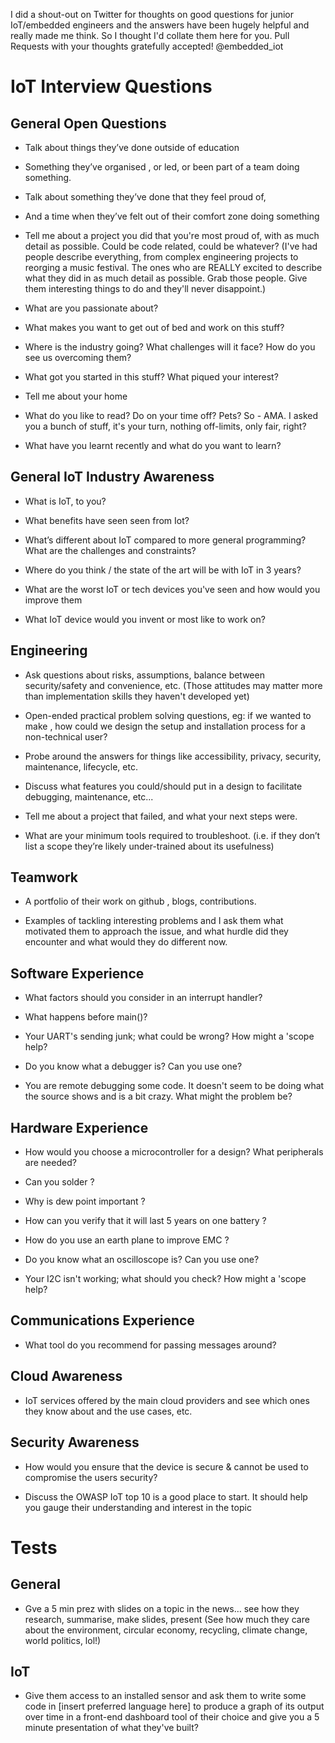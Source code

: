 I did a shout-out on Twitter for thoughts on good questions for junior IoT/embedded engineers and the answers have been hugely helpful and really made me think. So I thought I'd collate them here for  you. Pull Requests with your thoughts gratefully accepted! @embedded_iot

# IoT Interview Questions

## General Open Questions

- Talk about things they’ve done outside of education

- Something they’ve organised , or led, or been part of a team doing something.

- Talk about something they’ve done that they feel proud of,

- And a time when they’ve felt out of their comfort zone doing something

- Tell me about a project you did that you're most proud of, with as much detail as possible. Could be code related, could be whatever? (I've had people describe everything, from complex engineering projects to reorging a music festival. The ones who are REALLY excited to describe what they did in as much detail as possible. Grab those people. Give them interesting things to do and they'll never disappoint.)

- What are you passionate about? 

- What makes you want to get out of bed and work on this stuff? 

- Where is the industry going?  What challenges will it face? How do you see us overcoming them? 

- What got you started in this stuff? What piqued your interest? 

- Tell me about your home

- What do you like to read? Do on your time off? Pets? So - AMA. I asked you a bunch of stuff, it's your turn, nothing off-limits, only fair, right? 

- What have you learnt recently and what do you want to learn?

## General IoT Industry Awareness

- What is IoT, to you?

- What benefits have seen seen from Iot?

- What’s different about IoT compared to more general programming? What are the challenges and constraints?

- Where do you think <this company> / the state of the art will be with IoT in 3 years?

- What are the worst IoT or tech devices you've seen and how would you improve them

- What IoT device would you invent or most like to work on?

## Engineering

- Ask questions about risks, assumptions, balance between security/safety and convenience, etc. (Those attitudes may matter more than implementation skills they haven't developed yet)
  
- Open-ended practical problem solving questions, eg: if we wanted to make <thing>, how could we design the setup and installation process for a non-technical user?

- Probe around the answers for things like accessibility, privacy, security, maintenance, lifecycle, etc.

-  Discuss what features you could/should put in a design to facilitate debugging, maintenance, etc...

- Tell me about a project that failed, and what your next steps were.

- What are your minimum tools required to troubleshoot. (i.e. if they don’t list a scope they’re likely under-trained about its usefulness)

## Teamwork

- A portfolio of their work on github , blogs, contributions.

- Examples of tackling interesting problems and I ask them what motivated them to approach the issue, and what hurdle did they encounter and what would they do different now.

## Software Experience

- What factors should you consider in an interrupt handler?

- What happens before main()?

- Your UART's sending junk; what could be wrong? How might a 'scope help?

- Do you know what a debugger is? Can you use one?

- You are remote debugging some code. It doesn't seem to be doing what the source shows and is a bit crazy. What might the problem be?

## Hardware Experience

- How would you choose a microcontroller for a design? What peripherals are needed?

- Can you solder ?

- Why is dew point important ?

- How can you verify that it will last 5 years on one battery ?

- How do you use an earth plane to improve EMC ?

- Do you know what an oscilloscope is? Can you use one?

- Your I2C isn't working; what should you check? How might a 'scope help?

## Communications Experience

- What tool do you recommend for passing messages around?

## Cloud Awareness

- IoT services offered by the main cloud providers and see which ones they know about and the use cases, etc.

## Security Awareness

- How would you ensure that the device is secure & cannot be used to compromise the users security?
  
- Discuss the OWASP IoT top 10 is a good place to start. It should help you gauge their understanding and interest in the topic
  
# Tests

## General
  
- Gve a 5 min prez with slides on a topic in the news… see how they research, summarise, make slides, present (See how much they care about the environment, circular economy, recycling, climate change, world politics, lol!)

## IoT
  
- Give them access to an installed sensor and ask them to write some code in [insert preferred language here] to produce a graph of its output over time in a front-end dashboard tool of their choice and give you a 5 minute presentation of what they've built?
